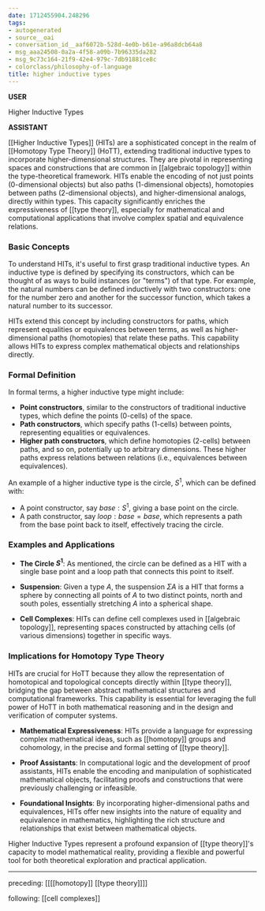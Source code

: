 ```yaml
---
date: 1712455904.248296
tags:
- autogenerated
- source__oai
- conversation_id__aaf6072b-528d-4e0b-b61e-a96a8dcb64a8
- msg_aaa24508-0a2a-4f58-a09b-7b96335da282
- msg_9c73c164-21f9-42e4-979c-7db91881ce8c
- colorclass/philosophy-of-language
title: higher inductive types
---
```


**USER**

Higher Inductive Types


**ASSISTANT**

[[Higher Inductive Types]] (HITs) are a sophisticated concept in the realm of [[Homotopy Type Theory]] (HoTT), extending traditional inductive types to incorporate higher-dimensional structures. They are pivotal in representing spaces and constructions that are common in [[algebraic topology]] within the type-theoretical framework. HITs enable the encoding of not just points (0-dimensional objects) but also paths (1-dimensional objects), homotopies between paths (2-dimensional objects), and higher-dimensional analogs, directly within types. This capacity significantly enriches the expressiveness of [[type theory]], especially for mathematical and computational applications that involve complex spatial and equivalence relations.

### Basic Concepts

To understand HITs, it's useful to first grasp traditional inductive types. An inductive type is defined by specifying its constructors, which can be thought of as ways to build instances (or "terms") of that type. For example, the natural numbers can be defined inductively with two constructors: one for the number zero and another for the successor function, which takes a natural number to its successor.

HITs extend this concept by including constructors for paths, which represent equalities or equivalences between terms, as well as higher-dimensional paths (homotopies) that relate these paths. This capability allows HITs to express complex mathematical objects and relationships directly.

### Formal Definition

In formal terms, a higher inductive type might include:

- **Point constructors**, similar to the constructors of traditional inductive types, which define the points (0-cells) of the space.
- **Path constructors**, which specify paths (1-cells) between points, representing equalities or equivalences.
- **Higher path constructors**, which define homotopies (2-cells) between paths, and so on, potentially up to arbitrary dimensions. These higher paths express relations between relations (i.e., equivalences between equivalences).

An example of a higher inductive type is the circle, $S^1$, which can be defined with:

- A point constructor, say $base : S^1$, giving a base point on the circle.
- A path constructor, say $loop : base = base$, which represents a path from the base point back to itself, effectively tracing the circle.

### Examples and Applications

- **The Circle $S^1$**: As mentioned, the circle can be defined as a HIT with a single base point and a loop path that connects this point to itself.

- **Suspension**: Given a type $A$, the suspension $\Sigma A$ is a HIT that forms a sphere by connecting all points of $A$ to two distinct points, north and south poles, essentially stretching $A$ into a spherical shape.

- **Cell Complexes**: HITs can define cell complexes used in [[algebraic topology]], representing spaces constructed by attaching cells (of various dimensions) together in specific ways.

### Implications for Homotopy Type Theory

HITs are crucial for HoTT because they allow the representation of homotopical and topological concepts directly within [[type theory]], bridging the gap between abstract mathematical structures and computational frameworks. This capability is essential for leveraging the full power of HoTT in both mathematical reasoning and in the design and verification of computer systems.

- **Mathematical Expressiveness**: HITs provide a language for expressing complex mathematical ideas, such as [[homotopy]] groups and cohomology, in the precise and formal setting of [[type theory]].

- **Proof Assistants**: In computational logic and the development of proof assistants, HITs enable the encoding and manipulation of sophisticated mathematical objects, facilitating proofs and constructions that were previously challenging or infeasible.

- **Foundational Insights**: By incorporating higher-dimensional paths and equivalences, HITs offer new insights into the nature of equality and equivalence in mathematics, highlighting the rich structure and relationships that exist between mathematical objects.

Higher Inductive Types represent a profound expansion of [[type theory]]'s capacity to model mathematical reality, providing a flexible and powerful tool for both theoretical exploration and practical application.


---

preceding: [[[[homotopy]] [[type theory]]]]  


following: [[cell complexes]]
